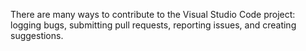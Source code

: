 There are many ways to contribute to the Visual Studio Code project: logging bugs, submitting pull requests, reporting issues, and creating suggestions.

